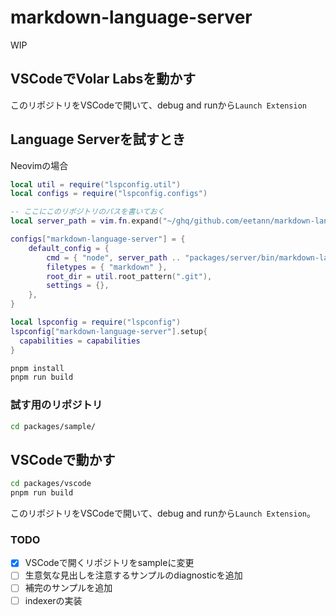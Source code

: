 # markdown-language-server
WIP

## VSCodeでVolar Labsを動かす
このリポジトリをVSCodeで開いて、debug and runから`Launch Extension`

## Language Serverを試すとき

Neovimの場合

```lua
local util = require("lspconfig.util")
local configs = require("lspconfig.configs")

-- ここにこのリポジトリのパスを書いておく
local server_path = vim.fn.expand("~/ghq/github.com/eetann/markdown-language-server/")

configs["markdown-language-server"] = {
	default_config = {
		cmd = { "node", server_path .. "packages/server/bin/markdown-language-server.cjs", "--stdio" },
		filetypes = { "markdown" },
		root_dir = util.root_pattern(".git"),
		settings = {},
	},
}

local lspconfig = require("lspconfig")
lspconfig["markdown-language-server"].setup{
  capabilities = capabilities
}
```

```sh
pnpm install
pnpm run build
```

### 試す用のリポジトリ

```sh
cd packages/sample/
```

## VSCodeで動かす

```sh
cd packages/vscode
pnpm run build
```
このリポジトリをVSCodeで開いて、debug and runから`Launch Extension`。

### TODO

- [x] VSCodeで開くリポジトリをsampleに変更
- [ ] 生意気な見出しを注意するサンプルのdiagnosticを追加
- [ ] 補完のサンプルを追加
- [ ] indexerの実装
